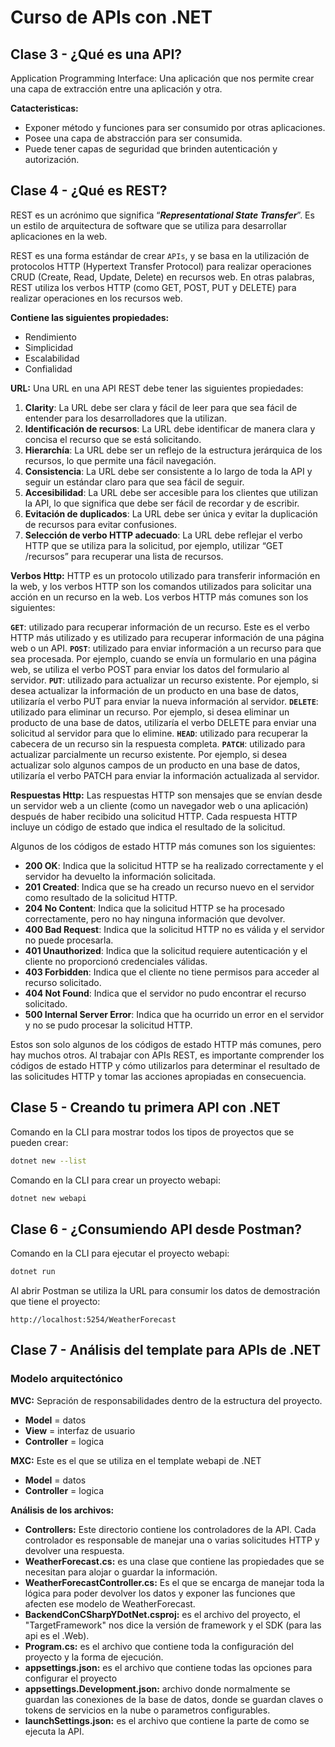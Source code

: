 # Curso de APIs con .NET

## Clase 3 - ¿Qué es una API?

Application Programming Interface: Una aplicación que nos permite crear una capa de extracción entre una aplicación y otra.

**Catacteristicas:**

- Exponer método y funciones para ser consumido por otras aplicaciones.
- Posee una capa de abstracción para ser consumida.
- Puede tener capas de seguridad que brinden autenticación y autorización.

## Clase 4 - ¿Qué es REST?

REST es un acrónimo que significa “***Representational State Transfer***”. Es un estilo de arquitectura de software que se utiliza para desarrollar aplicaciones en la web.

REST es una forma estándar de crear `APIs`, y se basa en la utilización de protocolos HTTP (Hypertext Transfer Protocol) para realizar operaciones CRUD (Create, Read, Update, Delete) en recursos web. En otras palabras, REST utiliza los verbos HTTP (como GET, POST, PUT y DELETE) para realizar operaciones en los recursos web.

**Contiene las siguientes propiedades:**

- Rendimiento
- Simplicidad
- Escalabilidad
- Confialidad

**URL:**
Una URL en una API REST debe tener las siguientes propiedades:

1. **Clarity**: La URL debe ser clara y fácil de leer para que sea fácil de entender para los desarrolladores que la utilizan.
2. **Identificación de recursos**: La URL debe identificar de manera clara y concisa el recurso que se está solicitando.
3. **Hierarchía**: La URL debe ser un reflejo de la estructura jerárquica de los recursos, lo que permite una fácil navegación.
4. **Consistencia**: La URL debe ser consistente a lo largo de toda la API y seguir un estándar claro para que sea fácil de seguir.
5. **Accesibilidad**: La URL debe ser accesible para los clientes que utilizan la API, lo que significa que debe ser fácil de recordar y de escribir.
6. **Evitación de duplicados**: La URL debe ser única y evitar la duplicación de recursos para evitar confusiones.
7. **Selección de verbo HTTP adecuado**: La URL debe reflejar el verbo HTTP que se utiliza para la solicitud, por ejemplo, utilizar “GET /recursos” para recuperar una lista de recursos.

**Verbos Http:**
HTTP es un protocolo utilizado para transferir información en la web, y los verbos HTTP son los comandos utilizados para solicitar una acción en un recurso en la web. Los verbos HTTP más comunes son los siguientes:

**`GET`**: utilizado para recuperar información de un recurso. Este es el verbo HTTP más utilizado y es utilizado para recuperar información de una página web o un API.
**`POST`**: utilizado para enviar información a un recurso para que sea procesada. Por ejemplo, cuando se envía un formulario en una página web, se utiliza el verbo POST para enviar los datos del formulario al servidor.
**`PUT`**: utilizado para actualizar un recurso existente. Por ejemplo, si desea actualizar la información de un producto en una base de datos, utilizaría el verbo PUT para enviar la nueva información al servidor.
**`DELETE`**: utilizado para eliminar un recurso. Por ejemplo, si desea eliminar un producto de una base de datos, utilizaría el verbo DELETE para enviar una solicitud al servidor para que lo elimine.
**`HEAD`**: utilizado para recuperar la cabecera de un recurso sin la respuesta completa.
**`PATCH`**: utilizado para actualizar parcialmente un recurso existente. Por ejemplo, si desea actualizar solo algunos campos de un producto en una base de datos, utilizaría el verbo PATCH para enviar la información actualizada al servidor.

**Respuestas Http:**
Las respuestas HTTP son mensajes que se envían desde un servidor web a un cliente (como un navegador web o una aplicación) después de haber recibido una solicitud HTTP. Cada respuesta HTTP incluye un código de estado que indica el resultado de la solicitud.

Algunos de los códigos de estado HTTP más comunes son los siguientes:

- **200 OK**: Indica que la solicitud HTTP se ha realizado correctamente y el servidor ha devuelto la información solicitada.
- **201 Created**: Indica que se ha creado un recurso nuevo en el servidor como resultado de la solicitud HTTP.
- **204 No Content**: Indica que la solicitud HTTP se ha procesado correctamente, pero no hay ninguna información que devolver.
- **400 Bad Request**: Indica que la solicitud HTTP no es válida y el servidor no puede procesarla.
- **401 Unauthorized**: Indica que la solicitud requiere autenticación y el cliente no proporcionó credenciales válidas.
- **403 Forbidden**: Indica que el cliente no tiene permisos para acceder al recurso solicitado.
- **404 Not Found**: Indica que el servidor no pudo encontrar el recurso solicitado.
- **500 Internal Server Error**: Indica que ha ocurrido un error en el servidor y no se pudo procesar la solicitud HTTP.

Estos son solo algunos de los códigos de estado HTTP más comunes, pero hay muchos otros. Al trabajar con APIs REST, es importante comprender los códigos de estado HTTP y cómo utilizarlos para determinar el resultado de las solicitudes HTTP y tomar las acciones apropiadas en consecuencia.

## Clase 5 - Creando tu primera API con .NET

Comando en la CLI para mostrar todos los tipos de proyectos que se pueden crear:

```bash
dotnet new --list
```

Comando en la CLI para crear un proyecto webapi:

```bash
dotnet new webapi
```

## Clase 6 - ¿Consumiendo API desde Postman?

Comando en la CLI para ejecutar el proyecto webapi:

```bash
dotnet run
```

Al abrir Postman se utiliza la URL para consumir los datos de demostración que tiene el proyecto:

`http://localhost:5254/WeatherForecast`

## Clase 7 - Análisis del template para APIs de .NET

### Modelo arquitectónico

**MVC:** Sepración de responsabilidades dentro de la estructura del proyecto.

- **Model** = datos
- **View** = interfaz de usuario
- **Controller** = logica

**MXC:** Este es el que se utiliza en el template webapi de .NET

- **Model** = datos
- **Controller** = logica

**Análisis de los archivos:**

- **Controllers:** Este directorio contiene los controladores de la API. Cada controlador es responsable de manejar una o varias solicitudes HTTP y devolver una respuesta.
- **WeatherForecast.cs:** es una clase que contiene las propiedades que se necesitan para alojar o guardar la información.
- **WeatherForecastController.cs:** Es el que se encarga de manejar toda la lógica para poder devolver los datos y exponer las funciones que afecten ese modelo de WeatherForecast.
- **BackendConCSharpYDotNet.csproj:** es el archivo del proyecto, el "TargetFramework" nos dice la versión de framework y el SDK (para las api es el .Web).
- **Program.cs:** es el archivo que contiene toda la configuración del proyecto y la forma de ejecución.
- **appsettings.json:** es el archivo que contiene todas las opciones para configurar el proyecto
- **appsettings.Development.json:** archivo donde normalmente se guardan las conexiones de la base de datos, donde se guardan claves o tokens de servicios en la nube o parametros configurables.
- **launchSettings.json:** es el archivo que contiene la parte de como se ejecuta la API.
